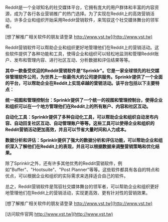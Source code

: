 Reddit是一个全球知名的社交媒体平台，它拥有庞大的用户群体和丰富的内容资源，成为了各行各业营销推广的热门选择。为了实现在Reddit上的高效营销活动，许多企业和组织开始采用Reddit营销软件，来驾驭这个社交媒体舞台的领军者。

[想了解推广相关软件的朋友请登录 http://www.vst.tw](http://www.vst.tw)

Reddit营销软件可以帮助企业和组织更好地管理他们在Reddit上的营销活动。这些软件提供了各种功能和工具，使得企业和组织可以轻松地监测和管理Reddit账户、发布和管理内容、进行社区互动、分析数据和评估结果等等。

**其中一款备受欢迎的Reddit营销软件是"Sprinklr"。它是一家全球领先的社交媒体管理软件公司，为世界上一些最伟大的公司提供服务。Sprinklr提供了一个全面的平台，可以帮助企业在Reddit上实现卓越的营销活动。该平台包括以下主要特点：**

**统一视图和管理控制台：Sprinklr提供了一个统一的视图和管理控制台，使得企业和组织可以在一个地方管理他们在Reddit上的所有账户、内容和社区互动。**

**自动化工具：Sprinklr提供了多种自动化工具，可以帮助企业和组织自动发布内容、自动回复社区互动、自动管理账户等等。这些工具可以使得企业和组织的Reddit营销活动更加高效，并且可以节省大量时间和人力成本。**

**数据分析和评估：Sprinklr提供了强大的数据分析和评估功能，可以帮助企业和组织深入了解他们在Reddit上的表现，并且可以根据数据来调整营销策略和优化结果。**

除了Sprinklr之外，还有许多其他优秀的Reddit营销软件，例如"Buffer"、"Hootsuite"、"Post Planner"等等。这些软件都具有各自的特点和优点，可以根据企业和组织的实际需求来选择适合自己的软件。

总之，Reddit营销软件是驾驭社交媒体舞台的领军者，可以帮助企业和组织更好地管理他们在Reddit上的营销活动，实现更高效、更有针对性的营销效果。

[想了解推广相关软件的朋友请登录 http://www.vst.tw](http://www.vst.tw)


[访问软件官网 http://www.vst.tw](http://www.vst.tw)
